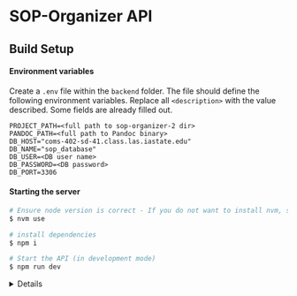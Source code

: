 # SOP-Organizer API

## Build Setup

#### Environment variables

Create a `.env` file within the `backend` folder. The file should define the following environment variables. Replace all `<description>` with the value described. Some fields are already filled out.

```text
PROJECT_PATH=<full path to sop-organizer-2 dir>
PANDOC_PATH=<full path to Pandoc binary>
DB_HOST="coms-402-sd-41.class.las.iastate.edu"
DB_NAME="sop_database"
DB_USER=<DB user name>
DB_PASSWORD=<DB password>
DB_PORT=3306
```

#### Starting the server

```bash
# Ensure node version is correct - If you do not want to install nvm, simply make sure your node version matches that contained in the .nvmrc file
$ nvm use

# install dependencies
$ npm i

# Start the API (in development mode)
$ npm run dev
```

<details>

    <summary>Running the server in production mode</summary>

    Ensure the `.env` is configured as described in the [environment variables](#environment-variables) section above.

    ```bash
    # Ensure node version is correct - If you do not want to install nvm, simply make sure your node version matches that contained in the .nvmrc file
    $ nvm use

    # (clean) install dependencies
    $ npm ci

    # Start the API (in production mode)
    $ npm start
    ```

</details>
